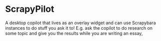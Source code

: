 # ScrapyPilot
A desktop copilot that lives as an overlay widget and can use Scrapybara instances to do stuff you ask it to! E.g. ask the copilot to do research on some topic and give you the results while you are writing an essay,
